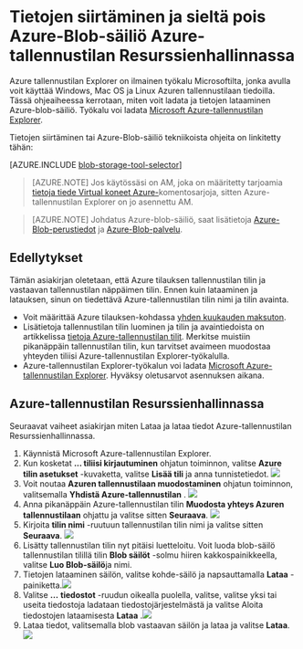 <properties 
    pageTitle="Tietojen siirtäminen ja sieltä pois Azure-Blob-säiliö Azure-tallennustilan Resurssienhallinnassa | Microsoft Azure" 
    description="Tietojen siirtäminen ja sieltä pois Azure-Blob-säiliö Azure-tallennustilan Resurssienhallinnassa" 
    services="machine-learning,storage" 
    documentationCenter="" 
    authors="bradsev" 
    manager="jhubbard" 
    editor="cgronlun" />

<tags 
    ms.service="machine-learning" 
    ms.workload="data-services" 
    ms.tgt_pltfrm="na" 
    ms.devlang="na" 
    ms.topic="article" 
    ms.date="08/31/2016"
    ms.author="bradsev" />

# <a name="move-data-to-and-from-azure-blob-storage-using-azure-storage-explorer"></a>Tietojen siirtäminen ja sieltä pois Azure-Blob-säiliö Azure-tallennustilan Resurssienhallinnassa

Azure tallennustilan Explorer on ilmainen työkalu Microsoftilta, jonka avulla voit käyttää Windows, Mac OS ja Linux Azuren tallennustilaan tiedoilla. Tässä ohjeaiheessa kerrotaan, miten voit ladata ja tietojen lataaminen Azure-blob-säiliö. Työkalu voi ladata [Microsoft Azure-tallennustilan Explorer](http://storageexplorer.com/).

Tietojen siirtäminen tai Azure-Blob-säiliö tekniikoista ohjeita on linkitetty tähän:
 
[AZURE.INCLUDE [blob-storage-tool-selector](../../includes/machine-learning-blob-storage-tool-selector.md)]   

 
> [AZURE.NOTE] Jos käytössäsi on AM, joka on määritetty tarjoamia [tietoja tiede Virtual koneet Azure-](machine-learning-data-science-virtual-machines.md)komentosarjoja, sitten Azure-tallennustilan Explorer on jo asennettu AM.
 
> [AZURE.NOTE] Johdatus Azure-blob-säiliö, saat lisätietoja [Azure-Blob-perustiedot](../storage/storage-dotnet-how-to-use-blobs.md) ja [Azure-Blob-palvelu](https://msdn.microsoft.com/library/azure/dd179376.aspx).   

## <a name="prerequisites"></a>Edellytykset

Tämän asiakirjan oletetaan, että Azure tilauksen tallennustilan tilin ja vastaavan tallennustilan näppäimen tilin. Ennen kuin lataaminen ja latauksen, sinun on tiedettävä Azure-tallennustilan tilin nimi ja tilin avainta. 

- Voit määrittää Azure tilauksen-kohdassa [yhden kuukauden maksuton](https://azure.microsoft.com/pricing/free-trial/).
- Lisätietoja tallennustilan tilin luominen ja tilin ja avaintiedoista on artikkelissa [tietoja Azure-tallennustilan tilit](../storage/storage-create-storage-account.md). Merkitse muistiin pikanäppäin tallennustilan tilin, kun tarvitset avaimeen muodostaa yhteyden tiliisi Azure-tallennustilan Explorer-työkalulla.
- Azure-tallennustilan Explorer-työkalun voi ladata [Microsoft Azure-tallennustilan Explorer](http://storageexplorer.com/). Hyväksy oletusarvot asennuksen aikana.


<a id="explorer"></a>
## <a name="use-azure-storage-explorer"></a>Azure-tallennustilan Resurssienhallinnassa 

Seuraavat vaiheet asiakirjan miten Lataa ja lataa tiedot Azure-tallennustilan Resurssienhallinnassa. 

1.  Käynnistä Microsoft Azure-tallennustilan Explorer.
2.  Kun kosketat **... tiliisi kirjautuminen** ohjatun toiminnon, valitse **Azure tilin asetukset** -kuvaketta, valitse **Lisää tili** ja anna tunnistetiedot. ![](./media/machine-learning-data-science-move-data-to-azure-blob-using-azure-storage-explorer/add-an-azure-store-account.png)
3.  Voit noutaa **Azuren tallennustilaan muodostaminen** ohjatun toiminnon, valitsemalla **Yhdistä Azure-tallennustilan** . ![](./media/machine-learning-data-science-move-data-to-azure-blob-using-azure-storage-explorer/connect-to-azure-storage-1.png)
4. Anna pikanäppäin Azure-tallennustilan tilin **Muodosta yhteys Azuren tallennustilaan** ohjattu ja valitse sitten **Seuraava**. ![](./media/machine-learning-data-science-move-data-to-azure-blob-using-azure-storage-explorer/connect-to-azure-storage-2.png)
5. Kirjoita **tilin nimi** -ruutuun tallennustilan tilin nimi ja valitse sitten **Seuraava**. ![](./media/machine-learning-data-science-move-data-to-azure-blob-using-azure-storage-explorer/attach-external-storage.png)
6. Lisätty tallennustilan tilin nyt pitäisi luetteloitu. Voit luoda blob-säilö tallennustilan tilillä tilin **Blob säilöt** -solmu hiiren kakkospainikkeella, valitse **Luo Blob-säilö**ja nimi.
7. Tietojen lataaminen säilön, valitse kohde-säilö ja napsauttamalla **Lataa** -painiketta.![](./media/machine-learning-data-science-move-data-to-azure-blob-using-azure-storage-explorer/storage-accounts.png)
8. Valitse **...** **tiedostot** -ruudun oikealla puolella, valitse, valitse yksi tai useita tiedostoja ladataan tiedostojärjestelmästä ja valitse Aloita tiedostojen lataamisesta **Lataa** .![](./media/machine-learning-data-science-move-data-to-azure-blob-using-azure-storage-explorer/upload-files-to-blob.png)
7. Lataa tiedot, valitsemalla blob vastaavan säilön ja lataa ja valitse **Lataa**. ![](./media/machine-learning-data-science-move-data-to-azure-blob-using-azure-storage-explorer/download-files-from-blob.png)


